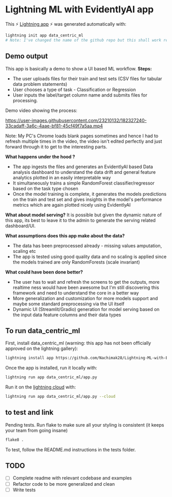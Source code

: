 # Lightning ML with EvidentlyAI app


This ⚡ [Lightning app](lightning.ai) ⚡ was generated automatically with:

```bash
lightning init app data_centric_ml
# Note: I've changed the name of the github repo but this shall work regardless
```

## Demo output

This app is basically a demo to show a UI based ML workflow. 
**Steps:**
* The user uploads files for their train and test sets (CSV files for tabular data problem statements)
* User chooses a type of task - Classification or Regression
* User inputs the label/target column name andd submits files for processing.

Demo video showing the process:



https://user-images.githubusercontent.com/23210132/182327240-33cadaff-3a6c-4aae-bf81-45cf49f7a5aa.mp4

Note: My PC's Chrome loads blank pages sometimes and hence I had to refresh multiple times in the video, the video isn't edited perfectly and just forward through it to get to the interesting parts. 

**What happens under the hood ?**
* The app ingests the files and generates an EvidentlyAI based Data analysis dashboard to understand the data drift and general feature analytics plotted in an easily interpretable way
* It simultaneously trains a simple RandomForest classifier/regressor based on the task type chosen
* Once the model training is complete, it generates the models predictions on the train and test set and gives insights in the model's performance metrics which are again plotted nicely using EvidentlyAI

**What about model serving?**
It is possible but given the dynamic nature of this app, its best to leave it to the admin to generate the serving related dashboard/UI. 

**What assumptions does this app make about the data?**
* The data has been preprocessed already - missing values amputation, scaling etc
* The app is tested using good quality data and no scaling is applied since the models trained are only RandomForests (scale invariant)

**What could have been done better?**
* The user has to wait and refresh the screens to get the outputs, more realtime ness would have been awesome but I'm still discovering this framework and need to understand the core in a better way
* More generalization and customization for more models support and maybe some standard preprocessing via the UI itself
* Dynamic UI (Streamlit/Gradio) generation for model serving based on the input data feature columns and their data types


## To run data_centric_ml

First, install data_centric_ml (warning: this app has not been officially approved on the lightning gallery):

```bash
lightning install app https://github.com/Nachimak28/Lightning-ML-with-EvidentlyAI
```

Once the app is installed, run it locally with:

```bash
lightning run app data_centric_ml/app.py
```

Run it on the [lightning cloud](lightning.ai) with:

```bash
lightning run app data_centric_ml/app.py --cloud
```

## to test and link

Pending tests. 
Run flake to make sure all your styling is consistent (it keeps your team from going insane)

```bash
flake8 .
```

To test, follow the README.md instructions in the tests folder.


## TODO

- [ ] Complete readme with relevant codebase and examples
- [ ] Refactor code to be more generalized and clean
- [ ] Write tests
